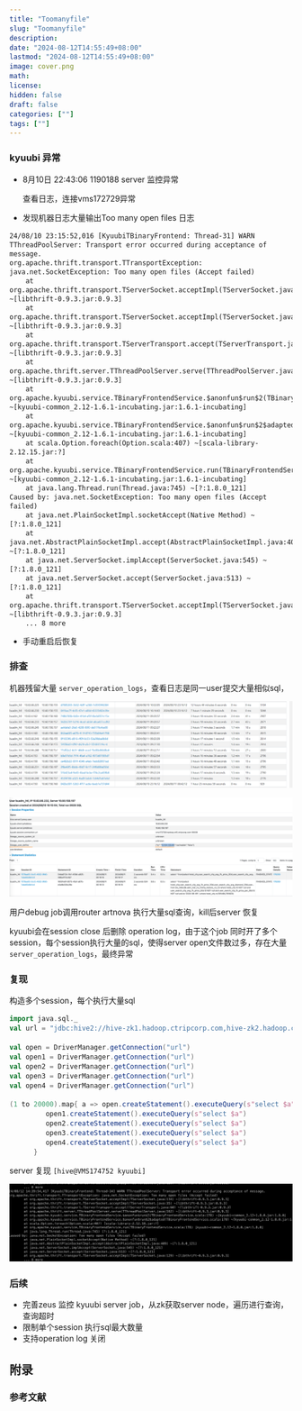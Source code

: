 ```yaml
---
title: "Toomanyfile"
slug: "Toomanyfile"
description: 
date: "2024-08-12T14:55:49+08:00"
lastmod: "2024-08-12T14:55:49+08:00"
image: cover.png
math: 
license: 
hidden: false
draft: false 
categories: [""]
tags: [""]
---
```


### kyuubi 异常

- 8月10日 22:43:06   1190188 server 监控异常

  查看日志，连接vms172729异常

- 发现机器日志大量输出Too many open files 日志

```
24/08/10 23:15:52,016 [KyuubiTBinaryFrontend: Thread-31] WARN TThreadPoolServer: Transport error occurred during acceptance of message.
org.apache.thrift.transport.TTransportException: java.net.SocketException: Too many open files (Accept failed)
	at org.apache.thrift.transport.TServerSocket.acceptImpl(TServerSocket.java:134) ~[libthrift-0.9.3.jar:0.9.3]
	at org.apache.thrift.transport.TServerSocket.acceptImpl(TServerSocket.java:35) ~[libthrift-0.9.3.jar:0.9.3]
	at org.apache.thrift.transport.TServerTransport.accept(TServerTransport.java:60) ~[libthrift-0.9.3.jar:0.9.3]
	at org.apache.thrift.server.TThreadPoolServer.serve(TThreadPoolServer.java:162) ~[libthrift-0.9.3.jar:0.9.3]
	at org.apache.kyuubi.service.TBinaryFrontendService.$anonfun$run$2(TBinaryFrontendService.scala:102) ~[kyuubi-common_2.12-1.6.1-incubating.jar:1.6.1-incubating]
	at org.apache.kyuubi.service.TBinaryFrontendService.$anonfun$run$2$adapted(TBinaryFrontendService.scala:102) ~[kyuubi-common_2.12-1.6.1-incubating.jar:1.6.1-incubating]
	at scala.Option.foreach(Option.scala:407) ~[scala-library-2.12.15.jar:?]
	at org.apache.kyuubi.service.TBinaryFrontendService.run(TBinaryFrontendService.scala:102) ~[kyuubi-common_2.12-1.6.1-incubating.jar:1.6.1-incubating]
	at java.lang.Thread.run(Thread.java:745) ~[?:1.8.0_121]
Caused by: java.net.SocketException: Too many open files (Accept failed)
	at java.net.PlainSocketImpl.socketAccept(Native Method) ~[?:1.8.0_121]
	at java.net.AbstractPlainSocketImpl.accept(AbstractPlainSocketImpl.java:409) ~[?:1.8.0_121]
	at java.net.ServerSocket.implAccept(ServerSocket.java:545) ~[?:1.8.0_121]
	at java.net.ServerSocket.accept(ServerSocket.java:513) ~[?:1.8.0_121]
	at org.apache.thrift.transport.TServerSocket.acceptImpl(TServerSocket.java:129) ~[libthrift-0.9.3.jar:0.9.3]
	... 8 more
```
- 手动重启后恢复

### 排查

机器残留大量 `server_operation_logs`，查看日志是同一user提交大量相似sql，

![alt text](image-9.png)

![alt text](image-10.png)

用户debug job调用router artnova 执行大量sql查询，kill后server 恢复

kyuubi会在session close 后删除 operation log，由于这个job 同时开了多个session，每个session执行大量的sql，使得server open文件数过多，存在大量`server_operation_logs`，最终异常

### 复现

构造多个session，每个执行大量sql

```scala
import java.sql._
val url = "jdbc:hive2://hive-zk1.hadoop.ctripcorp.com,hive-zk2.hadoop.ctripcorp.com,hive-zk3.hadoop.ctripcorp.com/default;serviceDiscoveryMode=zooKeeper;zooKeeperNamespace=kyuubi_adhoc_test_16#kyuubi.engine.type=SPARK_SQL"

val open = DriverManager.getConnection("url")
val open1 = DriverManager.getConnection("url")
val open2 = DriverManager.getConnection("url")
val open3 = DriverManager.getConnection("url")
val open4 = DriverManager.getConnection("url")

(1 to 20000).map{ a => open.createStatement().executeQuery(s"select $a")
         open1.createStatement().executeQuery(s"select $a")
         open2.createStatement().executeQuery(s"select $a")
         open3.createStatement().executeQuery(s"select $a")
         open4.createStatement().executeQuery(s"select $a")
      }

```

server 复现 `[hive@VMS174752 kyuubi]`

![alt text](image-11.png)

### 后续

- 完善zeus 监控 kyuubi server job，从zk获取server node，遍历进行查询，查询超时
- 限制单个session 执行sql最大数量
- 支持operation log 关闭
  





## 附录

### 参考文献